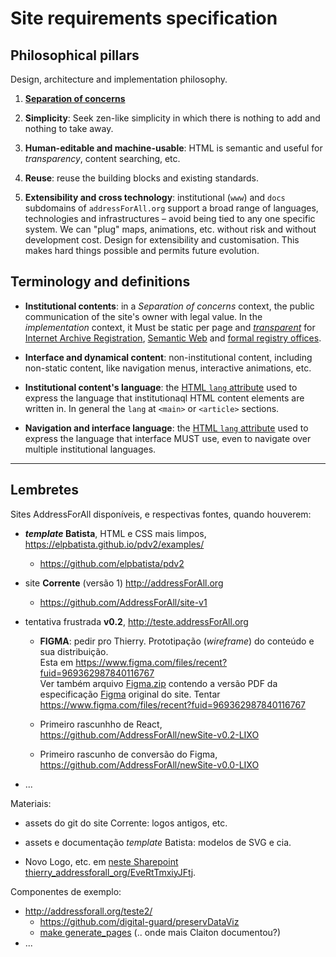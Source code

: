 # Site requirements specification

## Philosophical pillars
Design, architecture and implementation philosophy.

1. [**Separation of concerns**](https://en.wikipedia.org/wiki/Separation_of_concerns)


2. **Simplicity**: Seek zen-like simplicity in which there is nothing to add and nothing to take away.

3. **Human-editable and machine-usable**: HTML is semantic and useful for  *transparency*, content searching, etc.

4. **Reuse**: reuse the building blocks and existing standards.

5. **Extensibility and cross technology**: institutional (`www`) and `docs` subdomains of `addressForAll.org` support a broad range of languages, technologies and infrastructures – avoid being tied to any one specific system.  We can "plug" maps, animations, etc. without risk and without development cost. Design for extensibility and customisation. This makes hard things possible and permits future evolution.

## Terminology and definitions

* **Institutional contents**: in a *Separation of concerns* context, the public communication of the site's owner with legal value.  In the *implementation* context, it Must be static per page and [*transparent*](https://en.wikipedia.org/wiki/Transparency_(behavior)) for [Internet Archive Registration](https://archive.org/), [Semantic Web](https://en.wikipedia.org/wiki/Semantic_Web) and [formal registry offices](https://pt.wikipedia.org/wiki/F%C3%A9_p%C3%BAblica).

* **Interface and dynamical content**: non-institutional content, including non-static content, like navigation menus, interactive animations, etc.

* **Institutional content's language**: the [HTML `lang` attribute](https://developer.mozilla.org/en-US/docs/Web/HTML/Global_attributes/lang) used to express  the language that institutionaql HTML content elements are written in. In general the `lang` at  `<main>` or `<article>` sections.

* **Navigation and interface language**: the [HTML `lang` attribute](https://developer.mozilla.org/en-US/docs/Web/HTML/Global_attributes/lang) used to express  the language that interface MUST use, even to navigate over multiple institutional languages.

------

## Lembretes

Sites AddressForAll disponíveis, e respectivas fontes, quando houverem:

* ***template* Batista**,   HTML e CSS mais limpos, https://elpbatista.github.io/pdv2/examples/
   - https://github.com/elpbatista/pdv2

* site **Corrente** (versão 1) http://addressForAll.org
   - https://github.com/AddressForAll/site-v1

* tentativa frustrada **v0.2**, http://teste.addressForAll.org
   - **FIGMA**: pedir pro Thierry. Prototipação (*wireframe*) do conteúdo e sua distribuição. <br/> Esta em https://www.figma.com/files/recent?fuid=969362987840116767  <br/>Ver também arquivo [Figma.zip](https://github.com/AddressForAll/newSite-v0.0-LIXO/raw/main/_siteDocs/Figma.zip) contendo a versão PDF da especificação [Figma](https://en.wikipedia.org/wiki/Figma_(software)) original do site. Tentar https://www.figma.com/files/recent?fuid=969362987840116767

   - Primeiro rascunhho de React, https://github.com/AddressForAll/newSite-v0.2-LIXO
   - Primeiro rascunho de conversão do Figma, https://github.com/AddressForAll/newSite-v0.0-LIXO

* ...

Materiais:
* assets do git do site Corrente: logos antigos, etc.

* assets e documentação *template* Batista: modelos de SVG e cia.

* Novo Logo, etc. em [neste Sharepoint thierry_addressforall_org/EveRtTmxiyJFtj](https://addressforall-my.sharepoint.com/:f:/g/personal/thierry_addressforall_org/EveRtTmxiyJFtj7Yowkts48BrhtXYxq-CK5irxfad7zwNA?e=LW8Goa).

Componentes de exemplo:

* http://addressforall.org/teste2/
   - https://github.com/digital-guard/preservDataViz
   - [make generate_pages](https://github.com/digital-guard/preserv/blob/main/src/makefile#L176) (.. onde mais Claiton documentou?)
* ...
